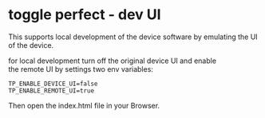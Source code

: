 # toggle perfect - dev UI

This supports local development of the device software by emulating
the UI of the device.

for local development turn off the original device UI and enable  
the remote UI by settings two env variables:
```.env
TP_ENABLE_DEVICE_UI=false
TP_ENABLE_REMOTE_UI=true
```

Then open the index.html file in your Browser.
